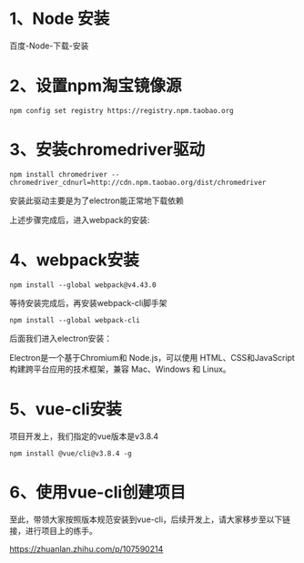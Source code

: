 # 1、Node 安装

百度-Node-下载-安装

# 2、设置npm淘宝镜像源

```shell
npm config set registry https://registry.npm.taobao.org
```

# 3、安装chromedriver驱动

```shell
npm install chromedriver --chromedriver_cdnurl=http://cdn.npm.taobao.org/dist/chromedriver

```

安装此驱动主要是为了electron能正常地下载依赖

上述步骤完成后，进入webpack的安装:

# 4、webpack安装

```shell
npm install --global webpack@v4.43.0
```

等待安装完成后，再安装webpack-cli脚手架

```shell
npm install --global webpack-cli
```

后面我们进入electron安装：

Electron是一个基于Chromium和 Node.js，可以使用 HTML、CSS和JavaScript构建跨平台应用的技术框架，兼容 Mac、Windows 和 Linux。

# 5、vue-cli安装

项目开发上，我们指定的vue版本是v3.8.4

```shell
npm install @vue/cli@v3.8.4 -g
```

# 6、使用vue-cli创建项目

至此，带领大家按照版本规范安装到vue-cli，后续开发上，请大家移步至以下链接，进行项目上的练手。

<https://zhuanlan.zhihu.com/p/107590214>

